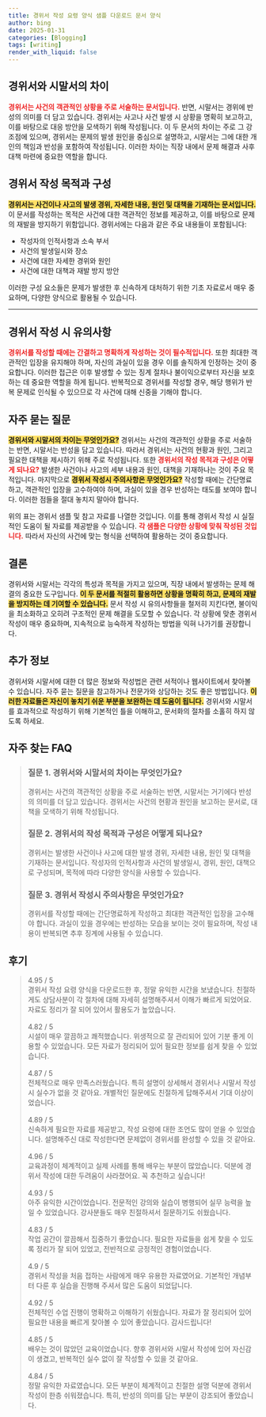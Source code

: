 ```yaml
---
title: 경위서 작성 요령 양식 샘플 다운로드 문서 양식
author: bing
date: 2025-01-31
categories: [Blogging]
tags: [writing]
render_with_liquid: false
---
```



<h2 id='경위서와 시말서의 차이'>경위서와 시말서의 차이</h2>

<p><b><span style="color: #ee2323;">경위서는 사건의 객관적인 상황을 주로 서술하는 문서입니다.</span></b> 반면, 시말서는 경위에 반성의 의미를 더 담고 있습니다. 경위서는 사고나 사건 발생 시 상황을 명확히 보고하고, 이를 바탕으로 대응 방안을 모색하기 위해 작성됩니다. 이 두 문서의 차이는 주로 그 강조점에 있으며, 경위서는 문제의 발생 원인을 중심으로 설명하고, 시말서는 그에 대한 개인의 책임과 반성을 포함하여 작성됩니다. 이러한 차이는 직장 내에서 문제 해결과 사후 대책 마련에 중요한 역할을 합니다.</p>

<h2 id='경위서 작성 목적과 구성'>경위서 작성 목적과 구성</h2>

<p><b><span style="background-color: #ffe066;">경위서는 사건이나 사고의 발생 경위, 자세한 내용, 원인 및 대책을 기재하는 문서입니다.</span></b> 이 문서를 작성하는 목적은 사건에 대한 객관적인 정보를 제공하고, 이를 바탕으로 문제의 재발을 방지하기 위함입니다. 경위서에는 다음과 같은 주요 내용들이 포함됩니다:</p>

<ul>
    <li >작성자의 인적사항과 소속 부서</li>
    <li >사건의 발생일시와 장소</li>
    <li >사건에 대한 자세한 경위와 원인</li>
    <li >사건에 대한 대책과 재발 방지 방안</li>
</ul>

<p>이러한 구성 요소들은 문제가 발생한 후 신속하게 대처하기 위한 기초 자료로서 매우 중요하며, 다양한 양식으로 활용될 수 있습니다.</p>

<hr />

<h2 id='경위서 작성 시 유의사항'>경위서 작성 시 유의사항</h2>

<p><b><span style="color: #ee2323;">경위서를 작성할 때에는 간결하고 명확하게 작성하는 것이 필수적입니다.</span></b> 또한 최대한 객관적인 입장을 유지해야 하며, 자신의 과실이 있을 경우 이를 솔직하게 인정하는 것이 중요합니다. 이러한 접근은 이후 발생할 수 있는 징계 절차나 불이익으로부터 자신을 보호하는 데 중요한 역할을 하게 됩니다. 반복적으로 경위서를 작성할 경우, 해당 행위가 반복 문제로 인식될 수 있으므로 각 사건에 대해 신중을 기해야 합니다.</p>

<h2 id='자주 묻는 질문'>자주 묻는 질문</h2>

<p><b><span style="background-color: #ffe066;">경위서와 시말서의 차이는 무엇인가요?</span></b> 경위서는 사건의 객관적인 상황을 주로 서술하는 반면, 시말서는 반성을 담고 있습니다. 따라서 경위서는 사건의 현황과 원인, 그리고 필요한 대책을 제시하기 위해 주로 작성됩니다. 또한 <b><span style="color: #ee2323;">경위서의 작성 목적과 구성은 어떻게 되나요?</span></b> 발생한 사건이나 사고의 세부 내용과 원인, 대책을 기재하나는 것이 주요 목적입니다. 마지막으로 <b><span style="background-color: #ffe066;">경위서 작성시 주의사항은 무엇인가요?</span></b> 작성할 때에는 간단명료하고, 객관적인 입장을 고수하여야 하며, 과실이 있을 경우 반성하는 태도를 보여야 합니다. 이러한 점들을 절대 놓치지 말아야 합니다.</p>

<p>위의 표는 경위서 샘플 및 참고 자료를 나열한 것입니다. 이를 통해 경위서 작성 시 실질적인 도움이 될 자료를 제공받을 수 있습니다. <b><span style="color: #ee2323;">각 샘플은 다양한 상황에 맞춰 작성된 것입니다.</span></b> 따라서 자신의 사건에 맞는 형식을 선택하여 활용하는 것이 중요합니다.</p>

<h2 id='결론'>결론</h2>

<p>경위서와 시말서는 각각의 특성과 목적을 가지고 있으며, 직장 내에서 발생하는 문제 해결의 중요한 도구입니다. <b><span style="background-color: #ffe066;">이 두 문서를 적절히 활용하면 상황을 명확히 하고, 문제의 재발을 방지하는 데 기여할 수 있습니다.</span></b> 문서 작성 시 유의사항들을 철저히 지킨다면, 불이익을 최소화하고 오히려 구조적인 문제 해결을 도모할 수 있습니다. 각 상황에 맞춘 경위서 작성이 매우 중요하며, 지속적으로 능숙하게 작성하는 방법을 익혀 나가기를 권장합니다.</p>

<h2 id='추가 정보'>추가 정보</h2>

<p>경위서와 시말서에 대한 더 많은 정보와 작성법은 관련 서적이나 웹사이트에서 찾아볼 수 있습니다. 자주 묻는 질문을 참고하거나 전문가와 상담하는 것도 좋은 방법입니다. <b><span style="background-color: #ffe066;">이러한 자료들은 자신이 놓치기 쉬운 부분을 보완하는 데 도움이 됩니다.</span></b> 경위서와 시말서를 효과적으로 작성하기 위해 기본적인 틀을 이해하고, 문서화의 절차를 소홀히 하지 않도록 하세요.</p>


<h2 id='자주_찾는_FAQ'>자주 찾는 FAQ</h2>
<div itemscope="" itemtype="https://schema.org/FAQPage"> 
<blockquote> 
<div itemscope="" itemprop="mainEntity" itemtype="https://schema.org/Question"> 
<h3 itemprop="name">질문 1. 경위서와 시말서의 차이는 무엇인가요?</h3> 
<div itemscope="" itemprop="acceptedAnswer" itemtype="https://schema.org/Answer"> 
<span itemprop="text"> 
<p>경위서는 사건의 객관적인 상황을 주로 서술하는 반면, 시말서는 거기에다 반성의 의미를 더 담고 있습니다. 경위서는 사건의 현황과 원인을 보고하는 문서로, 대책을 모색하기 위해 작성됩니다.</p> 
</span> 
</div> 
</div> 

<div itemscope="" itemprop="mainEntity" itemtype="https://schema.org/Question"> 
<h3 itemprop="name">질문 2. 경위서의 작성 목적과 구성은 어떻게 되나요?</h3> 
<div itemscope="" itemprop="acceptedAnswer" itemtype="https://schema.org/Answer"> 
<span itemprop="text"> 
<p>경위서는 발생한 사건이나 사고에 대한 발생 경위, 자세한 내용, 원인 및 대책을 기재하는 문서입니다. 작성자의 인적사항과 사건의 발생일시, 경위, 원인, 대책으로 구성되며, 목적에 따라 다양한 양식을 사용할 수 있습니다.</p> 
</span> 
</div> 
</div> 

<div itemscope="" itemprop="mainEntity" itemtype="https://schema.org/Question"> 
<h3 itemprop="name">질문 3. 경위서 작성시 주의사항은 무엇인가요?</h3> 
<div itemscope="" itemprop="acceptedAnswer" itemtype="https://schema.org/Answer"> 
<span itemprop="text"> 
<p>경위서를 작성할 때에는 간단명료하게 작성하고 최대한 객관적인 입장을 고수해야 합니다. 과실이 있을 경우에는 반성하는 모습을 보이는 것이 필요하며, 작성 내용이 반복되면 추후 징계에 사용될 수 있습니다.</p> 
</span> 
</div> 
</div> 
</blockquote> 
</div>
<h2 id='후기'>후기</h2>
<div itemscope itemtype="https://schema.org/Product">
  <blockquote>
  <div itemprop="review" itemscope itemtype="https://schema.org/Review">
      <div itemprop="reviewRating" itemscope itemtype="https://schema.org/Rating"> <span itemprop="ratingValue">4.95</span> / <span itemprop="bestRating">5</span> </div>
      <span itemprop="reviewBody">경위서 작성 요령 양식을 다운로드한 후, 정말 유익한 시간을 보냈습니다. 친절하게도 상담사분이 각 절차에 대해 자세히 설명해주셔서 이해가 빠르게 되었어요. 자료도 정리가 잘 되어 있어서 활용도가 높았습니다.</span>
  </div>
  <br>
  <div itemprop="review" itemscope itemtype="https://schema.org/Review">
      <div itemprop="reviewRating" itemscope itemtype="https://schema.org/Rating"> <span itemprop="ratingValue">4.82</span> / <span itemprop="bestRating">5</span> </div>
      <span itemprop="reviewBody">시설이 매우 깔끔하고 쾌적했습니다. 위생적으로 잘 관리되어 있어 기분 좋게 이용할 수 있었습니다. 모든 자료가 정리되어 있어 필요한 정보를 쉽게 찾을 수 있었습니다.</span>
  </div>
  <br>
  <div itemprop="review" itemscope itemtype="https://schema.org/Review">
      <div itemprop="reviewRating" itemscope itemtype="https://schema.org/Rating"> <span itemprop="ratingValue">4.87</span> / <span itemprop="bestRating">5</span> </div>
      <span itemprop="reviewBody">전체적으로 매우 만족스러웠습니다. 특히 설명이 상세해서 경위서나 시말서 작성 시 실수가 없을 것 같아요. 개별적인 질문에도 친절하게 답해주셔서 기대 이상이었습니다.</span>
  </div>
  <br>
  <div itemprop="review" itemscope itemtype="https://schema.org/Review">
      <div itemprop="reviewRating" itemscope itemtype="https://schema.org/Rating"> <span itemprop="ratingValue">4.89</span> / <span itemprop="bestRating">5</span> </div>
      <span itemprop="reviewBody">신속하게 필요한 자료를 제공받고, 작성 요령에 대한 조언도 많이 얻을 수 있었습니다. 설명해주신 대로 작성한다면 문제없이 경위서를 완성할 수 있을 것 같아요.</span>
  </div>
  <br>
  <div itemprop="review" itemscope itemtype="https://schema.org/Review">
      <div itemprop="reviewRating" itemscope itemtype="https://schema.org/Rating"> <span itemprop="ratingValue">4.96</span> / <span itemprop="bestRating">5</span> </div>
      <span itemprop="reviewBody">교육과정이 체계적이고 실제 사례를 통해 배우는 부분이 많았습니다. 덕분에 경위서 작성에 대한 두려움이 사라졌어요. 꼭 추천하고 싶습니다!</span>
  </div>
  <br>
  <div itemprop="review" itemscope itemtype="https://schema.org/Review">
      <div itemprop="reviewRating" itemscope itemtype="https://schema.org/Rating"> <span itemprop="ratingValue">4.93</span> / <span itemprop="bestRating">5</span> </div>
      <span itemprop="reviewBody">아주 유익한 시간이었습니다. 전문적인 강의와 실습이 병행되어 실무 능력을 높일 수 있었습니다. 강사분들도 매우 친절하셔서 질문하기도 쉬웠습니다.</span>
  </div>
  <br>
  <div itemprop="review" itemscope itemtype="https://schema.org/Review">
      <div itemprop="reviewRating" itemscope itemtype="https://schema.org/Rating"> <span itemprop="ratingValue">4.83</span> / <span itemprop="bestRating">5</span> </div>
      <span itemprop="reviewBody">작업 공간이 깔끔해서 집중하기 좋았습니다. 필요한 자료들을 쉽게 찾을 수 있도록 정리가 잘 되어 있었고, 전반적으로 긍정적인 경험이었습니다.</span>
  </div>
  <br>
  <div itemprop="review" itemscope itemtype="https://schema.org/Review">
      <div itemprop="reviewRating" itemscope itemtype="https://schema.org/Rating"> <span itemprop="ratingValue">4.9</span> / <span itemprop="bestRating">5</span> </div>
      <span itemprop="reviewBody">경위서 작성을 처음 접하는 사람에게 매우 유용한 자료였어요. 기본적인 개념부터 다룬 후 실습을 진행해 주셔서 많은 도움이 되었답니다.</span>
  </div>
  <br>
  <div itemprop="review" itemscope itemtype="https://schema.org/Review">
      <div itemprop="reviewRating" itemscope itemtype="https://schema.org/Rating"> <span itemprop="ratingValue">4.92</span> / <span itemprop="bestRating">5</span> </div>
      <span itemprop="reviewBody">전체적인 수업 진행이 명확하고 이해하기 쉬웠습니다. 자료가 잘 정리되어 있어 필요한 내용을 빠르게 찾아볼 수 있어 좋았습니다. 감사드립니다!</span>
  </div>
  <br>
  <div itemprop="review" itemscope itemtype="https://schema.org/Review">
      <div itemprop="reviewRating" itemscope itemtype="https://schema.org/Rating"> <span itemprop="ratingValue">4.85</span> / <span itemprop="bestRating">5</span> </div>
      <span itemprop="reviewBody">배우는 것이 많았던 교육이었습니다. 향후 경위서와 시말서 작성에 있어 자신감이 생겼고, 반복적인 실수 없이 잘 작성할 수 있을 것 같아요.</span>
  </div>
  <br>
  <div itemprop="review" itemscope itemtype="https://schema.org/Review">
      <div itemprop="reviewRating" itemscope itemtype="https://schema.org/Rating"> <span itemprop="ratingValue">4.84</span> / <span itemprop="bestRating">5</span> </div>
      <span itemprop="reviewBody">정말 유익한 자료였습니다. 모든 부분이 체계적이고 친절한 설명 덕분에 경위서 작성이 한층 쉬워졌습니다. 특히, 반성의 의미를 담는 부분이 강조되어 좋았습니다.</span>
  </div>
  </blockquote>
</div>
